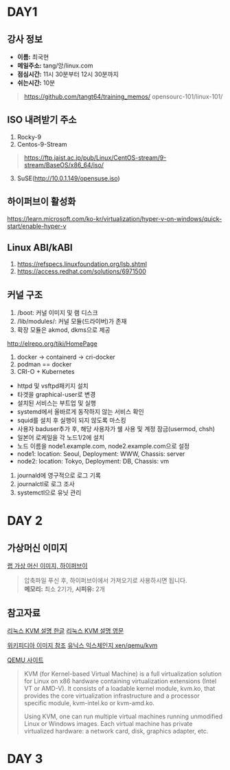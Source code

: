 # DAY1

## 강사 정보

- __이름:__ 최국현
- __메일주소:__ tang/앙/linux.com
- __점심시간:__ 11시 30분부터 12시 30분까지
- __쉬는시간:__ 10분

>https://github.com/tangt64/training_memos/
>opensourc-101/linux-101/

ISO 내려받기 주소
---

1. Rocky-9
2. Centos-9-Stream
>https://ftp.jaist.ac.jp/pub/Linux/CentOS-stream/9-stream/BaseOS/x86_64/iso/
3. SuSE(http://10.0.1.149/opensuse.iso)

하이퍼브이 활성화
---
https://learn.microsoft.com/ko-kr/virtualization/hyper-v-on-windows/quick-start/enable-hyper-v


Linux ABI/kABI
---
1. https://refspecs.linuxfoundation.org/lsb.shtml
2. https://access.redhat.com/solutions/6971500


커널 구조
---
1. /boot: 커널 이미지 및 램 디스크
2. /lib/modules/: 커널 모듈(드라이버)가 존재
3. 확장 모듈은 akmod, dkms으로 제공

http://elrepo.org/tiki/HomePage

1. docker -> containerd -> cri-docker
2. podman == docker
3. CRI-O + Kubernetes 

- httpd 및 vsftpd패키지 설치
- 타겟을 graphical-user로 변경
- 설치된 서비스는 부트업 및 실행
- systemd에서 올바르게 동작하지 않는 서비스 확인
- squid를 설치 후 실행이 되지 않도록 마스킹
- 사용자 baduser추가 후, 해당 사용자가 쉘 사용 및 계정 잠금(usermod, chsh)
- 일본어 로케일을 각 노드1/2에 설치
- 노드 이름을 node1.example.com, node2.example.com으로 설정
- node1: location: Seoul, Deployment: WWW, Chassis: server
- node2: location: Tokyo, Deployment: DB, Chassis: vm

1. journald에 영구적으로 로그 기록
2. journalctl로 로그 조사 
3. systemctl으로 유닛 관리

# DAY 2

가상머신 이미지
---
[랩 가상 머신 이미지, 하이퍼브이](https://drive.google.com/file/d/1iQwI-0POSS92Y6i0aVDUEv3N9nqBjWq8/view?usp=drive_link)
> 압축파일 푸신 후, 하이퍼브이에서 가져오기로 사용하시면 됩니다.<br/>
> __메모리:__ 최소 2기가, __시피유:__ 2개

참고자료
---
[리눅스 KVM 설명 한글](https://www.redhat.com/ko/topics/virtualization/what-is-KVM)
[리눅스 KVM 설명 영문](https://linux-kvm.org/page/Main_Page)

[위키피디아 이미지 참조](https://en.wikipedia.org/wiki/Kernel-based_Virtual_Machine#/media/File:Kernel-based_Virtual_Machine.svg)
[유닉스 익스체인지 xen/qemu/kvm](https://unix.stackexchange.com/questions/464769/behavior-of-qemu-as-hypervisor)

[QEMU 사이트](https://www.qemu.org/)


>KVM (for Kernel-based Virtual Machine) is a full virtualization solution for Linux on x86 hardware containing virtualization extensions (Intel VT or AMD-V). It consists of a loadable kernel module, kvm.ko, that provides the core virtualization infrastructure and a processor specific module, kvm-intel.ko or kvm-amd.ko.
>
>Using KVM, one can run multiple virtual machines running unmodified Linux or Windows images. Each virtual machine has private virtualized hardware: a network card, disk, graphics adapter, etc.



# DAY 3